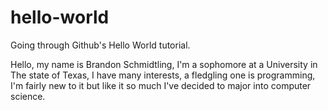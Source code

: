# hello-world
Going through Github's Hello World tutorial.

Hello, my name is Brandon Schmidtling, I'm a sophomore at a University in The state of Texas, I have many interests, a fledgling one is programming, I'm fairly new to it but like it so much I've decided to major into computer science.
